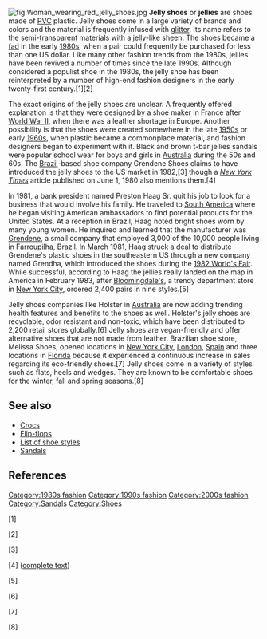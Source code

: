 ![](Woman_wearing_red_jelly_shoes.jpg "fig:Woman_wearing_red_jelly_shoes.jpg")
**Jelly shoes** or **jellies** are shoes made of
[PVC](Polyvinyl_chloride "wikilink") plastic. Jelly shoes come in a
large variety of brands and colors and the material is frequently
infused with [glitter](glitter "wikilink"). Its name refers to the
[semi-transparent](One-way_mirror "wikilink") materials with a
[jelly](Gelatin "wikilink")-like sheen. The shoes became a
[fad](fad "wikilink") in the early [1980s](1980s_in_fashion "wikilink"),
when a pair could frequently be purchased for less than one US dollar.
Like many other fashion trends from the 1980s, jellies have been revived
a number of times since the late 1990s. Although considered a populist
shoe in the 1980s, the jelly shoe has been reinterpreted by a number of
high-end fashion designers in the early twenty-first century.[1][2]

The exact origins of the jelly shoes are unclear. A frequently offered
explanation is that they were designed by a shoe maker in France after
[World War II](World_War_II "wikilink"), when there was a leather
shortage in Europe. Another possibility is that the shoes were created
somewhere in the late [1950s](1945–1960_in_fashion "wikilink") or early
[1960s](1960s_in_fashion "wikilink"), when plastic became a commonplace
material, and fashion designers began to experiment with it. Black and
brown t-bar jellies sandals were popular school wear for boys and girls
in [Australia](Australia "wikilink") during the 50s and 60s. The
[Brazil](Brazil "wikilink")-based shoe company Grendene Shoes claims to
have introduced the jelly shoes to the US market in 1982,[3] though a
*[New York Times](The_New_York_Times "wikilink")* article published on
June 1, 1980 also mentions them.[4]

In 1981, a bank president named Preston Haag Sr. quit his job to look
for a business that would involve his family. He traveled to [South
America](South_America "wikilink") where he began visiting American
ambassadors to find potential products for the United States. At a
reception in Brazil, Haag noted bright shoes worn by many young women.
He inquired and learned that the manufacturer was
[Grendene](Grendene "wikilink"), a small company that employed 3,000 of
the 10,000 people living in [Farroupilha](Farroupilha "wikilink"),
Brazil. In March 1981, Haag struck a deal to distribute Grendene's
plastic shoes in the southeastern US through a new company named
Grendha, which introduced the shoes during the [1982 World's
Fair](1982_World's_Fair "wikilink"). While successful, according to Haag
the jellies really landed on the map in America in February 1983, after
[Bloomingdale's](Bloomingdale's "wikilink"), a trendy department store
in [New York City](New_York_City "wikilink"), ordered 2,400 pairs in
nine styles.[5]

Jelly shoes companies like Holster in [Australia](Australia "wikilink")
are now adding trending health features and benefits to the shoes as
well. Holster's jelly shoes are recyclable, odor resistant and
non-toxic, which have been distributed to 2,200 retail stores
globally.[6] Jelly shoes are vegan-friendly and offer alternative shoes
that are not made from leather. Brazilian shoe store, Melissa Shoes,
opened locations in [New York City](New_York_City "wikilink"),
[London](London "wikilink"), [Spain](Spain "wikilink") and three
locations in [Florida](Florida "wikilink") because it experienced a
continuous increase in sales regarding its eco-friendly shoes.[7] Jelly
shoes come in a variety of styles such as flats, heels and wedges. They
are known to be comfortable shoes for the winter, fall and spring
seasons.[8]

## See also

-   [Crocs](Crocs "wikilink")
-   [Flip-flops](Flip-flops "wikilink")
-   [List of shoe styles](List_of_shoe_styles "wikilink")
-   [Sandals](Sandal "wikilink")

## References

[Category:1980s fashion](Category:1980s_fashion "wikilink")
[Category:1990s fashion](Category:1990s_fashion "wikilink")
[Category:2000s fashion](Category:2000s_fashion "wikilink")
[Category:Sandals](Category:Sandals "wikilink")
[Category:Shoes](Category:Shoes "wikilink")

[1]

[2]

[3]

[4] ([complete
text](https://news.google.com/newspapers?id=LUAdAAAAIBAJ&sjid=J6cEAAAAIBAJ&pg=2572,1416133))

[5]

[6]

[7]

[8]